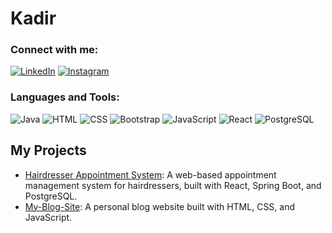 # Kadir

### Connect with me:
[![LinkedIn](https://img.shields.io/badge/LinkedIn-%230077B5.svg?&style=for-the-badge&logo=linkedin&logoColor=white)](https://www.linkedin.com/in/kadir-%C3%A7etin-420274221/)
[![Instagram](https://img.shields.io/badge/Instagram-%23E4405F.svg?&style=for-the-badge&logo=instagram&logoColor=white)](https://www.instagram.com/cetin_kadirrrr/)

### Languages and Tools:
![Java](https://img.shields.io/badge/Java-%23ED8B00.svg?&style=flat&logo=java&logoColor=white)
![HTML](https://img.shields.io/badge/HTML-%23E34F26.svg?&style=flat&logo=html5&logoColor=white)
![CSS](https://img.shields.io/badge/CSS-%231572B6.svg?&style=flat&logo=css3&logoColor=white)
![Bootstrap](https://img.shields.io/badge/Bootstrap-%23563D7C.svg?&style=flat&logo=bootstrap&logoColor=white)
![JavaScript](https://img.shields.io/badge/JavaScript-%23F7DF1E.svg?&style=flat&logo=javascript&logoColor=black)
![React](https://img.shields.io/badge/React-%2361DAFB.svg?&style=flat&logo=react&logoColor=black)
![PostgreSQL](https://img.shields.io/badge/PostgreSQL-%23316192.svg?&style=flat&logo=postgresql&logoColor=white)

## My Projects
- [Hairdresser Appointment System](https://github.com/domagoceto/-hairdresser-appointment-system): A web-based appointment management system for hairdressers, built with React, Spring Boot, and PostgreSQL.
- [My-Blog-Site](https://github.com/username/my-blog-site): A personal blog website built with HTML, CSS, and JavaScript.

